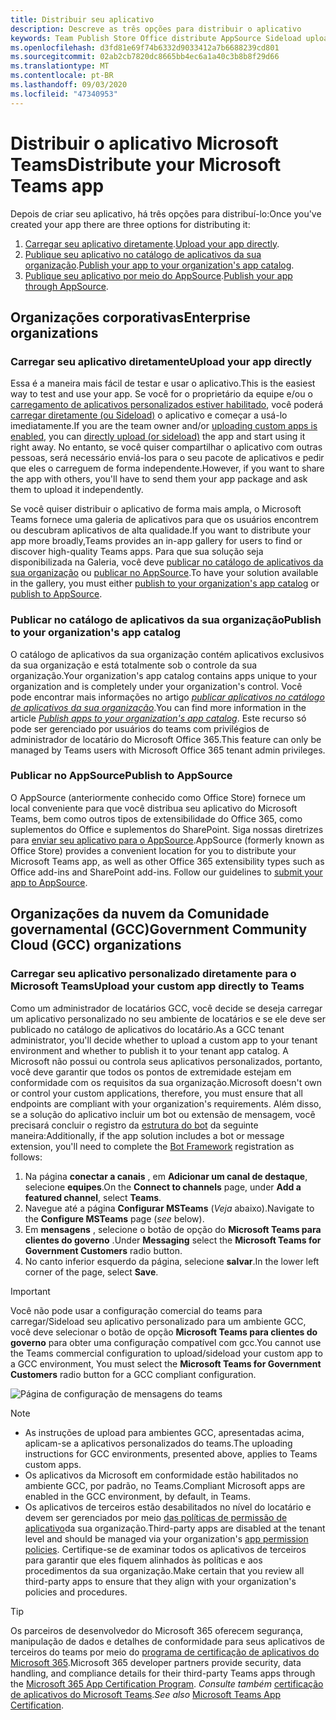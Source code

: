 ```yaml
---
title: Distribuir seu aplicativo
description: Descreve as três opções para distribuir o aplicativo
keywords: Team Publish Store Office distribute AppSource Sideload upload app
ms.openlocfilehash: d3fd81e69f74b6332d9033412a7b6688239cd801
ms.sourcegitcommit: 02ab2cb7820dc8665bb4ec6a1a40c3b8b8f29d66
ms.translationtype: MT
ms.contentlocale: pt-BR
ms.lasthandoff: 09/03/2020
ms.locfileid: "47340953"
---
```

# <a name="distribute-your-microsoft-teams-app"></a><span data-ttu-id="4b324-104">Distribuir o aplicativo Microsoft Teams</span><span class="sxs-lookup"><span data-stu-id="4b324-104">Distribute your Microsoft Teams app</span></span>

<span data-ttu-id="4b324-105">Depois de criar seu aplicativo, há três opções para distribuí-lo:</span><span class="sxs-lookup"><span data-stu-id="4b324-105">Once you've created your app there are three options for distributing it:</span></span>

1. <span data-ttu-id="4b324-106">[Carregar seu aplicativo diretamente](#upload-your-app-directly).</span><span class="sxs-lookup"><span data-stu-id="4b324-106">[Upload your app directly](#upload-your-app-directly).</span></span>
2. <span data-ttu-id="4b324-107">[Publique seu aplicativo no catálogo de aplicativos da sua organização](#publish-to-your-organizations-app-catalog).</span><span class="sxs-lookup"><span data-stu-id="4b324-107">[Publish your app to your organization's app catalog](#publish-to-your-organizations-app-catalog).</span></span>
3. <span data-ttu-id="4b324-108">[Publique seu aplicativo por meio do AppSource](#publish-to-appsource).</span><span class="sxs-lookup"><span data-stu-id="4b324-108">[Publish your app through AppSource](#publish-to-appsource).</span></span>

## <a name="enterprise-organizations"></a><span data-ttu-id="4b324-109">Organizações corporativas</span><span class="sxs-lookup"><span data-stu-id="4b324-109">Enterprise organizations</span></span>

### <a name="upload-your-app-directly"></a><span data-ttu-id="4b324-110">Carregar seu aplicativo diretamente</span><span class="sxs-lookup"><span data-stu-id="4b324-110">Upload your app directly</span></span>

<span data-ttu-id="4b324-111">Essa é a maneira mais fácil de testar e usar o aplicativo.</span><span class="sxs-lookup"><span data-stu-id="4b324-111">This is the easiest way to test and use your app.</span></span> <span data-ttu-id="4b324-112">Se você for o proprietário da equipe e/ou o [carregamento de aplicativos personalizados estiver habilitado](/microsoftteams/admin-settings), você poderá [carregar diretamente (ou Sideload)](./apps-upload.md) o aplicativo e começar a usá-lo imediatamente.</span><span class="sxs-lookup"><span data-stu-id="4b324-112">If you are the team owner and/or [uploading custom apps is enabled](/microsoftteams/admin-settings), you can [directly upload (or sideload)](./apps-upload.md) the app and start using it right away.</span></span> <span data-ttu-id="4b324-113">No entanto, se você quiser compartilhar o aplicativo com outras pessoas, será necessário enviá-los para o seu pacote de aplicativos e pedir que eles o carreguem de forma independente.</span><span class="sxs-lookup"><span data-stu-id="4b324-113">However, if you want to share the app with others, you'll have to send them your app package and ask them to upload it independently.</span></span>

<span data-ttu-id="4b324-114">Se você quiser distribuir o aplicativo de forma mais ampla, o Microsoft Teams fornece uma galeria de aplicativos para que os usuários encontrem ou descubram aplicativos de alta qualidade.</span><span class="sxs-lookup"><span data-stu-id="4b324-114">If you want to distribute your app more broadly,Teams provides an in-app gallery for users to find or discover high-quality Teams apps.</span></span> <span data-ttu-id="4b324-115">Para que sua solução seja disponibilizada na Galeria, você deve [publicar no catálogo de aplicativos da sua organização](#publish-to-your-organizations-app-catalog) ou [publicar no AppSource](./appsource/publish.md).</span><span class="sxs-lookup"><span data-stu-id="4b324-115">To have your solution available in the gallery, you must either [publish to your organization's app catalog](#publish-to-your-organizations-app-catalog) or [publish to AppSource](./appsource/publish.md).</span></span>

### <a name="publish-to-your-organizations-app-catalog"></a><span data-ttu-id="4b324-116">Publicar no catálogo de aplicativos da sua organização</span><span class="sxs-lookup"><span data-stu-id="4b324-116">Publish to your organization's app catalog</span></span>

<span data-ttu-id="4b324-117">O catálogo de aplicativos da sua organização contém aplicativos exclusivos da sua organização e está totalmente sob o controle da sua organização.</span><span class="sxs-lookup"><span data-stu-id="4b324-117">Your organization's app catalog contains apps unique to your organization and is completely under your organization's control.</span></span> <span data-ttu-id="4b324-118">Você pode encontrar mais informações no artigo [*publicar aplicativos no catálogo de aplicativos da sua organização*](/microsoftteams/tenant-apps-catalog-teams).</span><span class="sxs-lookup"><span data-stu-id="4b324-118">You can find more information in the article [*Publish apps to your organization's app catalog*](/microsoftteams/tenant-apps-catalog-teams).</span></span> <span data-ttu-id="4b324-119">Este recurso só pode ser gerenciado por usuários do teams com privilégios de administrador de locatário do Microsoft Office 365.</span><span class="sxs-lookup"><span data-stu-id="4b324-119">This feature can only be managed by Teams users with Microsoft Office 365 tenant admin privileges.</span></span>

### <a name="publish-to-appsource"></a><span data-ttu-id="4b324-120">Publicar no AppSource</span><span class="sxs-lookup"><span data-stu-id="4b324-120">Publish to AppSource</span></span>

<span data-ttu-id="4b324-121">O AppSource (anteriormente conhecido como Office Store) fornece um local conveniente para que você distribua seu aplicativo do Microsoft Teams, bem como outros tipos de extensibilidade do Office 365, como suplementos do Office e suplementos do SharePoint. Siga nossas diretrizes para [enviar seu aplicativo para o AppSource](./appsource/publish.md).</span><span class="sxs-lookup"><span data-stu-id="4b324-121">AppSource (formerly known as Office Store) provides a convenient location for you to distribute your Microsoft Teams app, as well as other Office 365 extensibility types such as Office add-ins and SharePoint add-ins. Follow our guidelines to [submit your app to AppSource](./appsource/publish.md).</span></span>

## <a name="government-community-cloud-gcc-organizations"></a><span data-ttu-id="4b324-122">Organizações da nuvem da Comunidade governamental (GCC)</span><span class="sxs-lookup"><span data-stu-id="4b324-122">Government Community Cloud (GCC) organizations</span></span>

### <a name="upload-your-custom-app-directly-to-teams"></a><span data-ttu-id="4b324-123">Carregar seu aplicativo personalizado diretamente para o Microsoft Teams</span><span class="sxs-lookup"><span data-stu-id="4b324-123">Upload your custom app directly to Teams</span></span>

 <span data-ttu-id="4b324-124">Como um administrador de locatários GCC, você decide se deseja carregar um aplicativo personalizado no seu ambiente de locatários e se ele deve ser publicado no catálogo de aplicativos do locatário.</span><span class="sxs-lookup"><span data-stu-id="4b324-124">As a GCC tenant administrator, you'll decide whether to upload a custom app to your tenant environment and whether to  publish it to your tenant app catalog.</span></span> <span data-ttu-id="4b324-125">A Microsoft não possui ou controla seus aplicativos personalizados, portanto, você deve garantir que todos os pontos de extremidade estejam em conformidade com os requisitos da sua organização.</span><span class="sxs-lookup"><span data-stu-id="4b324-125">Microsoft doesn't own or control your custom applications, therefore, you must ensure that all endpoints are compliant with your organization's requirements.</span></span> <span data-ttu-id="4b324-126">Além disso, se a solução do aplicativo incluir um bot ou extensão de mensagem, você precisará concluir o registro da [estrutura do bot](https://dev.botframework.com/) da seguinte maneira:</span><span class="sxs-lookup"><span data-stu-id="4b324-126">Additionally, if the app solution includes a bot or message extension, you'll need to complete the [Bot Framework](https://dev.botframework.com/) registration as follows:</span></span>

1. <span data-ttu-id="4b324-127">Na página **conectar a canais** , em **Adicionar um canal de destaque**, selecione **equipes**.</span><span class="sxs-lookup"><span data-stu-id="4b324-127">On the **Connect to channels** page, under **Add a featured channel**, select **Teams**.</span></span>
1. <span data-ttu-id="4b324-128">Navegue até a página **Configurar MSTeams** (*Veja* abaixo).</span><span class="sxs-lookup"><span data-stu-id="4b324-128">Navigate to the **Configure MSTeams** page (*see* below).</span></span>
1. <span data-ttu-id="4b324-129">Em **mensagens** , selecione o botão de opção do **Microsoft Teams para clientes do governo** .</span><span class="sxs-lookup"><span data-stu-id="4b324-129">Under **Messaging** select the **Microsoft Teams for Government Customers** radio button.</span></span>
1. <span data-ttu-id="4b324-130">No canto inferior esquerdo da página, selecione **salvar**.</span><span class="sxs-lookup"><span data-stu-id="4b324-130">In the lower left corner of the page, select **Save**.</span></span>  

>[!IMPORTANT]
> <span data-ttu-id="4b324-131">Você não pode usar a configuração comercial do teams para carregar/Sideload seu aplicativo personalizado para um ambiente GCC, você deve selecionar o botão de opção **Microsoft Teams para clientes do governo** para obter uma configuração compatível com gcc.</span><span class="sxs-lookup"><span data-stu-id="4b324-131">You cannot use the Teams commercial configuration to upload/sideload your custom app to a GCC environment,  You must select the **Microsoft Teams for Government Customers** radio button for a GCC compliant configuration.</span></span>

![Página de configuração de mensagens do teams](../../assets/images/gcc-configure.png)

> [!NOTE]
>
> * <span data-ttu-id="4b324-133">As instruções de upload para ambientes GCC, apresentadas acima, aplicam-se a aplicativos personalizados do teams.</span><span class="sxs-lookup"><span data-stu-id="4b324-133">The uploading instructions for GCC environments, presented above, applies to Teams custom apps.</span></span> </br>
> * <span data-ttu-id="4b324-134">Os aplicativos da Microsoft em conformidade estão habilitados no ambiente GCC, por padrão, no Teams.</span><span class="sxs-lookup"><span data-stu-id="4b324-134">Compliant Microsoft apps are enabled in the GCC environment, by default, in Teams.</span></span>
> * <span data-ttu-id="4b324-135">Os aplicativos de terceiros estão desabilitados no nível do locatário e devem ser gerenciados por meio [das políticas de permissão de aplicativo](/microsoftteams/teams-app-permission-policies)da sua organização.</span><span class="sxs-lookup"><span data-stu-id="4b324-135">Third-party apps are disabled at the tenant level and should be managed via your organization's [app permission policies](/microsoftteams/teams-app-permission-policies).</span></span> <span data-ttu-id="4b324-136">Certifique-se de examinar todos os aplicativos de terceiros para garantir que eles fiquem alinhados às políticas e aos procedimentos da sua organização.</span><span class="sxs-lookup"><span data-stu-id="4b324-136">Make certain that you review all third-party apps to ensure that they align with your organization's policies and procedures.</span></span>

> [!TIP]
>
> <span data-ttu-id="4b324-137">Os parceiros de desenvolvedor do Microsoft 365 oferecem segurança, manipulação de dados e detalhes de conformidade para seus aplicativos de terceiros do teams por meio do [programa de certificação de aplicativos do Microsoft 365](/microsoft-365-app-certification/overview).</span><span class="sxs-lookup"><span data-stu-id="4b324-137">Microsoft 365 developer partners provide security, data handling, and compliance details for their third-party Teams apps through the [Microsoft 365 App Certification Program](/microsoft-365-app-certification/overview).</span></span> <span data-ttu-id="4b324-138">*Consulte também* [certificação de aplicativos do Microsoft Teams](/microsoftteams/platform/concepts/deploy-and-publish/appsource/post-publish/application-certification).</span><span class="sxs-lookup"><span data-stu-id="4b324-138">*See also* [Microsoft Teams App Certification](/microsoftteams/platform/concepts/deploy-and-publish/appsource/post-publish/application-certification).</span></span>
</br></br>

